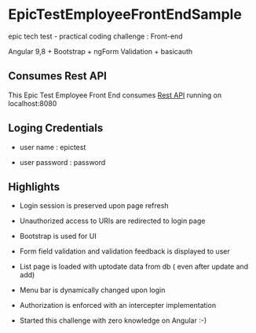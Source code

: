 # EpicTestEmployeeFrontEndSample

epic tech test - practical coding challenge : Front-end

Angular 9,8 + Bootstrap + ngForm Validation + basicauth


## Consumes Rest API
This Epic Test Employee Front End consumes [Rest API](https://github.com/kapila-silwathge/epicTestEmployeeRestAPISample) running on localhost:8080

## Loging Credentials

 *  user name     : epictest  
  
 *  user password : password
 
 ## Highlights
 
 * Login session is preserved upon page refresh
 
 * Unauthorized access to URIs are redirected to login page
 
 * Bootstrap is used for UI
 
 * Form field validation and validation feedback is displayed to user
 
 * List page is loaded with uptodate data from db ( even after update and add)
 
 * Menu bar is dynamically changed upon login
 
 * Authorization is enforced with an intercepter implementation
  
 * Started this challenge with zero knowledge on Angular :-)
 
